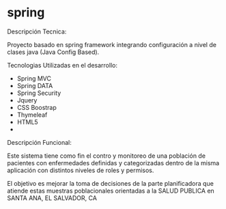 spring
===========
Descripción Tecnica:

Proyecto basado en spring framework integrando configuración a nivel de clases java (Java Config Based).

Tecnologias Utilizadas en el desarrollo:
- Spring MVC
- Spring DATA
- Spring Security
- Jquery
- CSS Boostrap
- Thymeleaf
- HTML5
- 
Descripción Funcional:

Este sistema tiene como fin el contro y monitoreo de una población de pacientes con enfermedades definidas y categorizadas dentro de la misma aplicación con distintos niveles de roles y permisos.

El objetivo es mejorar la toma de decisiones de la parte planificadora que atiende estas muestras poblacionales orientadas a la SALUD PUBLICA en SANTA ANA, EL SALVADOR, CA
